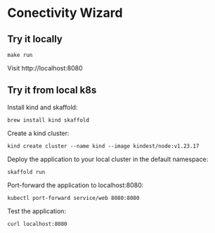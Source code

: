 # Conectivity Wizard

## Try it locally

```
make run
```
Visit http://localhost:8080

## Try it from local k8s

Install kind and skaffold:

```
brew install kind skaffold
```

Create a kind cluster:

```
kind create cluster --name kind --image kindest/node:v1.23.17
```

Deploy the application to your local cluster in the default namespace:

```
skaffold run
```

Port-forward the application to localhost:8080:

```
kubectl port-forward service/web 8080:8080
```

Test the application:

```
curl localhost:8080
```
